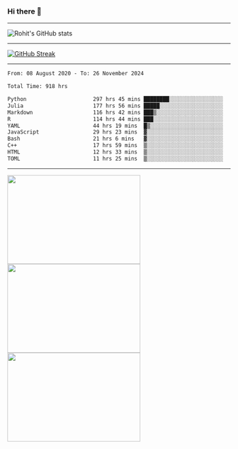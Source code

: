 ### Hi there 👋

<hr/>

![Rohit's GitHub stats](https://github-readme-stats.vercel.app/api?username=RohitRathore1&show_icons=true&theme=transparent)

<hr/>

[![GitHub Streak](http://github-readme-streak-stats.herokuapp.com?user=RohitRathore1&theme=dark&mode=weekly)](https://git.io/streak-stats)

<hr/>

<!--START_SECTION:waka-->

```txt
From: 08 August 2020 - To: 26 November 2024

Total Time: 918 hrs

Python                     297 hrs 45 mins ████████░░░░░░░░░░░░░░░░░   32.43 %
Julia                      177 hrs 56 mins █████░░░░░░░░░░░░░░░░░░░░   19.38 %
Markdown                   116 hrs 42 mins ███▒░░░░░░░░░░░░░░░░░░░░░   12.71 %
R                          114 hrs 44 mins ███░░░░░░░░░░░░░░░░░░░░░░   12.50 %
YAML                       44 hrs 19 mins  █▒░░░░░░░░░░░░░░░░░░░░░░░   04.83 %
JavaScript                 29 hrs 23 mins  ▓░░░░░░░░░░░░░░░░░░░░░░░░   03.20 %
Bash                       21 hrs 6 mins   ▓░░░░░░░░░░░░░░░░░░░░░░░░   02.30 %
C++                        17 hrs 59 mins  ▒░░░░░░░░░░░░░░░░░░░░░░░░   01.96 %
HTML                       12 hrs 33 mins  ▒░░░░░░░░░░░░░░░░░░░░░░░░   01.37 %
TOML                       11 hrs 25 mins  ▒░░░░░░░░░░░░░░░░░░░░░░░░   01.24 %
```

<!--END_SECTION:waka-->

<hr/>

<p>
  <img src="https://wakatime.com/share/@TeAmp0is0N/0205e68a-e5ed-48bf-b870-3c94c1fa77d3.svg" width="300" height="200">
  <img src="https://wakatime.com/share/@TeAmp0is0N/3935ee43-08a3-493e-8b95-60c1f9204b15.svg" width="300" height="200">
  <img src="https://wakatime.com/share/@TeAmp0is0N/8717aacc-7340-44e0-abb1-987dc9823fcd.svg" width="300" height="200">
</p>




